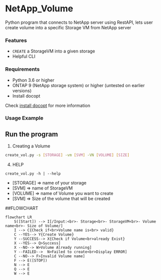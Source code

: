 # NetApp_Volume
Python program that connects to NetApp server using RestAPI, lets user create volume into a specific Storage VM  from NetApp server


### Features
- `CREATE` a StorageVM into a given storage
- Helpful CLI

### Requirements
- Python 3.6 or higher
- ONTAP 9 (NetApp storage system) or higher (untested on earlier versions)
- Install docopt

Check [install docopt](https://pypi.org/project/docopt/) for more information


### Usage Example
## Run the program


1. Creating a Volume

```bash
create_vol.py -s [STORAGE] -vm [SVM] -VN [VOLUME] [SIZE]
```  		

4. HELP
```
create_vol.py -h | --help
```

- [STORAGE] => name of your storage
- [SVM] => name of StorageVM
- [VOLUME] => name of Volume you want to create
- [SVM] => Size of the volume that will be created


##FLOWCHART

```mermaid
flowchart LR
    S([Start]) --> I[/Input:<br>- Storage<br>- StorageVM<br>- Volume name<br>- Size of Volume/]
    I --> C{Check if<br>Volume name is<br> valid}
    C --YES--> Y{Create Volume}
    Y --SUCCESS--> X{Check if Volume<br>already Exist}
    X --YES--> Q>Success]
    X --NO--> W>Volume Already running]
    Y --FAILED-->  N>Failed to create<br>Display ERROR]
    C --NO--> F>Invalid Volume name]
    F --> E([STOP])
    N --> E
    Q --> E
    W --> E



```